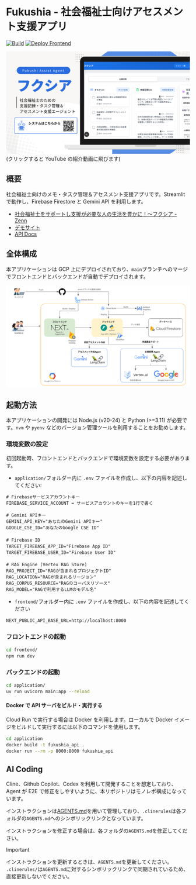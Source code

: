 # Fukushia - 社会福祉士向けアセスメント支援アプリ

[![Build](https://github.com/teritamas/fukushia/actions/workflows/ci.yml/badge.svg)](https://github.com/teritamas/fukushia/actions/workflows/ci.yml)
[![Deploy Frontend](https://github.com/teritamas/fukushia/actions/workflows/firebase-hosting-merge.yml/badge.svg)](https://github.com/teritamas/fukushia/actions/workflows/firebase-hosting-merge.yml)

[![Youtubeへのリンク](docs/thumbnail.png)](https://youtu.be/1GEt5MsVObQ)
(クリックすると YouTube の紹介動画に飛びます)

## 概要

社会福祉士向けのメモ・タスク管理＆アセスメント支援アプリです。Streamlit で動作し、Firebase Firestore と Gemini API を利用します。

- [社会福祉士をサポートし支援が必要な人の生活を豊かに！〜フクシア - Zenn](https://zenn.dev/teritama/articles/aa54b4fbed1231)
- [デモサイト](https://tritama-e20cf.web.app/)
- [API Docs](https://fukushia-assistant-backend-667712908416.europe-west1.run.app/docs)

## 全体構成

本アプリケーションは GCP 上にデプロイされており、`main`ブランチへのマージでフロントエンドとバックエンドが自動でデプロイされます。

![構成図](./docs/architecture.png)

## 起動方法

本アプリケーションの開発には Node.js (v20-24) と Python (>=3.11) が必要です。`nvm` や `pyenv` などのバージョン管理ツールを利用することをお勧めします。

### 環境変数の設定

初回起動時、フロントエンドとバックエンドで環境変数を設定する必要があります。

- `application/`フォルダー内に `.env` ファイルを作成し、以下の内容を記述してください:

```txt
# Firebaseサービスアカウントキー
FIREBASE_SERVICE_ACCOUNT = サービスアカウントのキーを1行で書く

# Gemini APIキー
GEMINI_API_KEY="あなたのGemini APIキー"
GOOGLE_CSE_ID="あなたのGoogle CSE ID"

# Firebase ID
TARGET_FIREBASE_APP_ID="Firebase App ID"
TARGET_FIREBASE_USER_ID="Firebase User ID"

# RAG Engine (Vertex RAG Store)
RAG_PROJECT_ID="RAGが含まれるプロジェクトID"
RAG_LOCATION="RAGが含まれるリージョン"
RAG_CORPUS_RESOURCE="RAGのコーパスリソース"
RAG_MODEL="RAGで利用するLLMのモデル名"
```

- `frontend/`フォルダー内に `.env` ファイルを作成し、以下の内容を記述してください

```txt
NEXT_PUBLIC_API_BASE_URL=http://localhost:8000
```

### フロントエンドの起動

```sh
cd frontend/
npm run dev
```

### バックエンドの起動

```sh
cd application/
uv run uvicorn main:app --reload
```

#### Docker で API サーバをビルド・実行する

Cloud Run で実行する場合は Docker を利用します。ローカルで Docker イメージをビルドして実行するには以下のコマンドを使用します。

```sh
cd application
docker build -t fukushia_api .
docker run --rm -p 8000:8000 fukushia_api
```

## AI Coding

Cline、Github Copilot、Codex を利用して開発することを想定しており、Agent が E2E で修正をしやすいように、本リポジトリはモノレポ構成になっています。

インストラクションは[AGENTS.md](https://agents.md/)を用いて管理しており、`.clinerules`は各フォルダの`AGENTS.md`へのシンボリックリンクとなっています。

インストラクションを修正する場合は、各フォルダの`AGENTS.md`を修正してください。

> [!IMPORTANT]
> インストラクションを更新するときは、`AGENTS.md`を更新してください。  
> `.clinerules/`は`AGENTS.md`に対するシンボリックリンクで同期されているため、直接更新しないでください。
